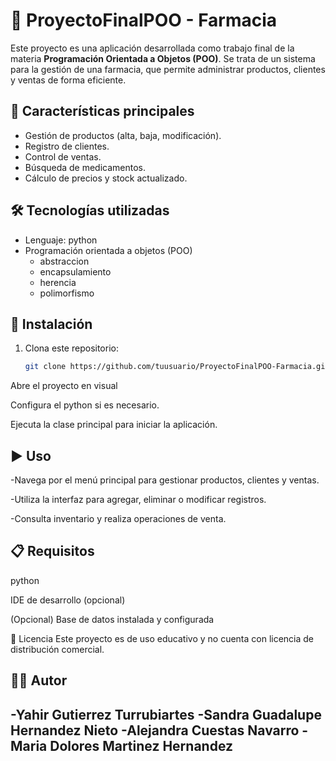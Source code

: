 # 💊 ProyectoFinalPOO - Farmacia

Este proyecto es una aplicación desarrollada como trabajo final de la materia **Programación Orientada a Objetos (POO)**. Se trata de un sistema para la gestión de una farmacia, que permite administrar productos, clientes y ventas de forma eficiente.

## 📌 Características principales

- Gestión de productos (alta, baja, modificación).
- Registro de clientes.
- Control de ventas.
- Búsqueda de medicamentos.
- Cálculo de precios y stock actualizado.

## 🛠️ Tecnologías utilizadas

- Lenguaje: python
- Programación orientada a objetos (POO)
  + abstraccion
  + encapsulamiento
  + herencia
  + polimorfismo

## 🚀 Instalación

1. Clona este repositorio:
   ```bash
   git clone https://github.com/tuusuario/ProyectoFinalPOO-Farmacia.git
Abre el proyecto en visual

Configura el python si es necesario.

Ejecuta la clase principal para iniciar la aplicación.

## ▶️ Uso
-Navega por el menú principal para gestionar productos, clientes y ventas.

-Utiliza la interfaz para agregar, eliminar o modificar registros.

-Consulta inventario y realiza operaciones de venta.

## 📋 Requisitos
python

IDE de desarrollo (opcional)

(Opcional) Base de datos instalada y configurada

📄 Licencia
Este proyecto es de uso educativo y no cuenta con licencia de distribución comercial.

## 👨‍💻 Autor
-Yahir Gutierrez Turrubiartes
-Sandra Guadalupe Hernandez Nieto
-Alejandra Cuestas Navarro
-Maria Dolores Martinez Hernandez
---



